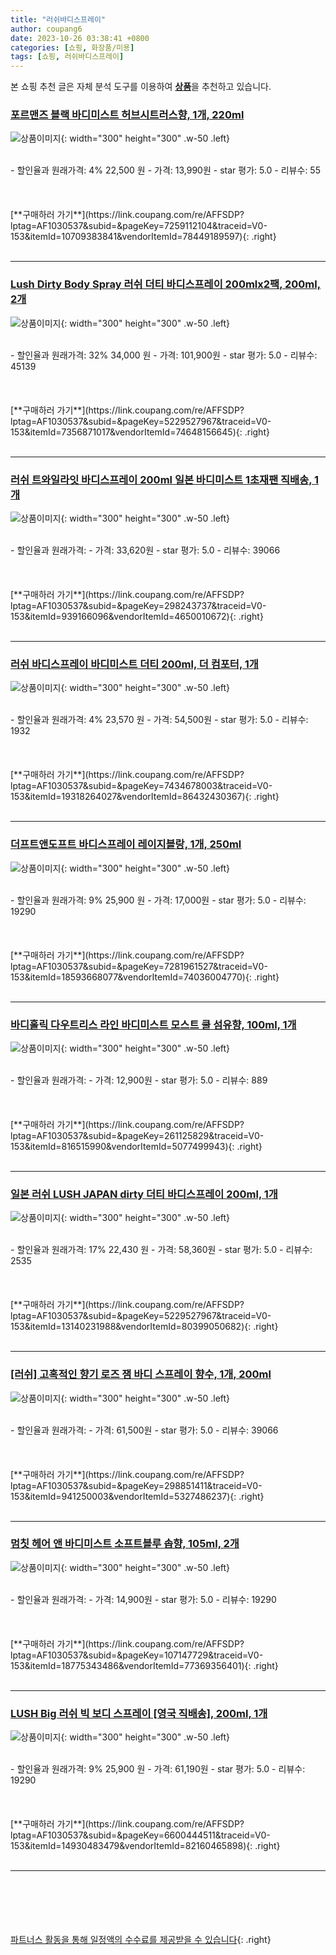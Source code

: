 ```yaml
---
title: "러쉬바디스프레이"
author: coupang6
date: 2023-10-26 03:38:41 +0800
categories: [쇼핑, 화장품/미용]
tags: [쇼핑, 러쉬바디스프레이]
---
```


본 쇼핑 추천 글은 자체 분석 도구를 이용하여 [**상품**](https://link.coupang.com/a/bao1ui)을 추천하고 있습니다.

### [포르맨즈 블랙 바디미스트 허브시트러스향, 1개, 220ml](https://link.coupang.com/re/AFFSDP?lptag=AF1030537&subid=&pageKey=7259112104&traceid=V0-153&itemId=10709383841&vendorItemId=78449189597)

![상품이미지](https://thumbnail9.coupangcdn.com/thumbnails/remote/230x230ex/image/retail/images/2360504360689052-acce2b6b-fe61-4cc1-9c02-3bda069a4fb0.jpg){: width="300" height="300" .w-50 .left}


<br>
- 할인율과 원래가격: 4%  22,500   원
- 가격: 13,990원
- star 평가: 5.0
- 리뷰수: 55
<br>
<br>
<br>
<br>
[**구매하러 가기**](https://link.coupang.com/re/AFFSDP?lptag=AF1030537&subid=&pageKey=7259112104&traceid=V0-153&itemId=10709383841&vendorItemId=78449189597){: .right}
<br>
<br>

---

### [Lush Dirty Body Spray 러쉬 더티 바디스프레이 200mlx2팩, 200ml, 2개](https://link.coupang.com/re/AFFSDP?lptag=AF1030537&subid=&pageKey=5229527967&traceid=V0-153&itemId=7356871017&vendorItemId=74648156645)

![상품이미지](https://thumbnail7.coupangcdn.com/thumbnails/remote/230x230ex/image/vendor_inventory/5299/34e87be10ae3bb7d7e167e871c2b0eaf58b38b4c2951b66803d48e16a340.jpg){: width="300" height="300" .w-50 .left}


<br>
- 할인율과 원래가격: 32%  34,000   원
- 가격: 101,900원
- star 평가: 5.0
- 리뷰수: 45139
<br>
<br>
<br>
<br>
[**구매하러 가기**](https://link.coupang.com/re/AFFSDP?lptag=AF1030537&subid=&pageKey=5229527967&traceid=V0-153&itemId=7356871017&vendorItemId=74648156645){: .right}
<br>
<br>

---

### [러쉬 트와일라잇 바디스프레이 200ml 일본 바디미스트 1초재팬 직배송, 1개](https://link.coupang.com/re/AFFSDP?lptag=AF1030537&subid=&pageKey=298243737&traceid=V0-153&itemId=939166096&vendorItemId=4650010672)

![상품이미지](https://thumbnail10.coupangcdn.com/thumbnails/remote/230x230ex/image/vendor_inventory/ea9c/67b1d18993d1dc4fda40c25782224a88d20980bf3547998f3f21226198c1.jpg){: width="300" height="300" .w-50 .left}


<br>
- 할인율과 원래가격: 
- 가격: 33,620원
- star 평가: 5.0
- 리뷰수: 39066
<br>
<br>
<br>
<br>
[**구매하러 가기**](https://link.coupang.com/re/AFFSDP?lptag=AF1030537&subid=&pageKey=298243737&traceid=V0-153&itemId=939166096&vendorItemId=4650010672){: .right}
<br>
<br>

---

### [러쉬 바디스프레이 바디미스트 더티 200ml, 더 컴포터, 1개](https://link.coupang.com/re/AFFSDP?lptag=AF1030537&subid=&pageKey=7434678003&traceid=V0-153&itemId=19318264027&vendorItemId=86432430367)

![상품이미지](https://thumbnail6.coupangcdn.com/thumbnails/remote/230x230ex/image/vendor_inventory/7d15/26eca606b51760b1b6d60f6486aa39a0d1dc343f5be678a9b210fb39fb86.png){: width="300" height="300" .w-50 .left}


<br>
- 할인율과 원래가격: 4%  23,570   원
- 가격: 54,500원
- star 평가: 5.0
- 리뷰수: 1932
<br>
<br>
<br>
<br>
[**구매하러 가기**](https://link.coupang.com/re/AFFSDP?lptag=AF1030537&subid=&pageKey=7434678003&traceid=V0-153&itemId=19318264027&vendorItemId=86432430367){: .right}
<br>
<br>

---

### [더프트앤도프트 바디스프레이 레이지블랑, 1개, 250ml](https://link.coupang.com/re/AFFSDP?lptag=AF1030537&subid=&pageKey=7281961527&traceid=V0-153&itemId=18593668077&vendorItemId=74036004770)

![상품이미지](https://thumbnail8.coupangcdn.com/thumbnails/remote/230x230ex/image/retail/images/8935665391715571-10b7d00c-f5f4-49f4-8fe0-da29842e3179.jpg){: width="300" height="300" .w-50 .left}


<br>
- 할인율과 원래가격: 9%  25,900   원
- 가격: 17,000원
- star 평가: 5.0
- 리뷰수: 19290
<br>
<br>
<br>
<br>
[**구매하러 가기**](https://link.coupang.com/re/AFFSDP?lptag=AF1030537&subid=&pageKey=7281961527&traceid=V0-153&itemId=18593668077&vendorItemId=74036004770){: .right}
<br>
<br>

---

### [바디홀릭 다우트리스 라인 바디미스트 모스트 쿨 섬유향, 100ml, 1개](https://link.coupang.com/re/AFFSDP?lptag=AF1030537&subid=&pageKey=261125829&traceid=V0-153&itemId=816515990&vendorItemId=5077499943)

![상품이미지](https://thumbnail9.coupangcdn.com/thumbnails/remote/230x230ex/image/retail/images/36194066477977-416def1e-8f88-4be8-98b9-963ad0793be6.jpg){: width="300" height="300" .w-50 .left}


<br>
- 할인율과 원래가격: 
- 가격: 12,900원
- star 평가: 5.0
- 리뷰수: 889
<br>
<br>
<br>
<br>
[**구매하러 가기**](https://link.coupang.com/re/AFFSDP?lptag=AF1030537&subid=&pageKey=261125829&traceid=V0-153&itemId=816515990&vendorItemId=5077499943){: .right}
<br>
<br>

---

### [일본 러쉬 LUSH JAPAN dirty 더티 바디스프레이 200ml, 1개](https://link.coupang.com/re/AFFSDP?lptag=AF1030537&subid=&pageKey=5229527967&traceid=V0-153&itemId=13140231988&vendorItemId=80399050682)

![상품이미지](https://thumbnail6.coupangcdn.com/thumbnails/remote/230x230ex/image/vendor_inventory/f334/ce1f10227f5d51b6f0e256f69c8fab51bf4c41a5419e7429f27edf2b49f9.png){: width="300" height="300" .w-50 .left}


<br>
- 할인율과 원래가격: 17%  22,430   원
- 가격: 58,360원
- star 평가: 5.0
- 리뷰수: 2535
<br>
<br>
<br>
<br>
[**구매하러 가기**](https://link.coupang.com/re/AFFSDP?lptag=AF1030537&subid=&pageKey=5229527967&traceid=V0-153&itemId=13140231988&vendorItemId=80399050682){: .right}
<br>
<br>

---

### [[러쉬] 고혹적인 향기 로즈 잼 바디 스프레이 향수, 1개, 200ml](https://link.coupang.com/re/AFFSDP?lptag=AF1030537&subid=&pageKey=298851411&traceid=V0-153&itemId=941250003&vendorItemId=5327486237)

![상품이미지](https://thumbnail7.coupangcdn.com/thumbnails/remote/230x230ex/image/vendor_inventory/3286/82b792635272595425ffc1588bd9f0ca3ce417c444b1b4622d012e2c1ea2.jpg){: width="300" height="300" .w-50 .left}


<br>
- 할인율과 원래가격: 
- 가격: 61,500원
- star 평가: 5.0
- 리뷰수: 39066
<br>
<br>
<br>
<br>
[**구매하러 가기**](https://link.coupang.com/re/AFFSDP?lptag=AF1030537&subid=&pageKey=298851411&traceid=V0-153&itemId=941250003&vendorItemId=5327486237){: .right}
<br>
<br>

---

### [멈칫 헤어 앤 바디미스트 소프트블루 솝향, 105ml, 2개](https://link.coupang.com/re/AFFSDP?lptag=AF1030537&subid=&pageKey=107147729&traceid=V0-153&itemId=18775343486&vendorItemId=77369356401)

![상품이미지](https://thumbnail8.coupangcdn.com/thumbnails/remote/230x230ex/image/retail/images/3151106209419418-76a3d8e4-d734-436a-a3bf-88a393361bea.jpg){: width="300" height="300" .w-50 .left}


<br>
- 할인율과 원래가격: 
- 가격: 14,900원
- star 평가: 5.0
- 리뷰수: 19290
<br>
<br>
<br>
<br>
[**구매하러 가기**](https://link.coupang.com/re/AFFSDP?lptag=AF1030537&subid=&pageKey=107147729&traceid=V0-153&itemId=18775343486&vendorItemId=77369356401){: .right}
<br>
<br>

---

### [LUSH Big 러쉬 빅 보디 스프레이 [영국 직배송], 200ml, 1개](https://link.coupang.com/re/AFFSDP?lptag=AF1030537&subid=&pageKey=6600444511&traceid=V0-153&itemId=14930483479&vendorItemId=82160465898)

![상품이미지](https://thumbnail10.coupangcdn.com/thumbnails/remote/230x230ex/image/vendor_inventory/0062/4c01f2be45fe9d9fbb3bd782d88d08bfbc0803f64c91af1726fb2f660ed0.jpg){: width="300" height="300" .w-50 .left}


<br>
- 할인율과 원래가격: 9%  25,900   원
- 가격: 61,190원
- star 평가: 5.0
- 리뷰수: 19290
<br>
<br>
<br>
<br>
[**구매하러 가기**](https://link.coupang.com/re/AFFSDP?lptag=AF1030537&subid=&pageKey=6600444511&traceid=V0-153&itemId=14930483479&vendorItemId=82160465898){: .right}
<br>
<br>

---
<br><br><br><br><br> [파트너스 활동을 통해 일정액의 수수료를 제공받을 수 있습니다](https://link.coupang.com/a/bao1ui){: .right}